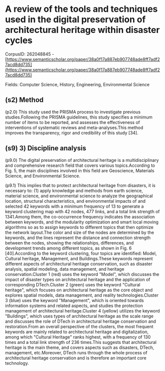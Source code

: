 # A review of the tools and techniques used in the digital preservation of architectural heritage within disaster cycles

CorpusID: 262048845 - [https://www.semanticscholar.org/paper/38a0f17a887eb907748ade8ff7adf27acd8dd735](https://www.semanticscholar.org/paper/38a0f17a887eb907748ade8ff7adf27acd8dd735)

Fields: Computer Science, History, Engineering, Environmental Science

## (s2) Method
(p2.0) This study used the PRISMA process to investigate previous studies.Following the PRISMA guidelines, this study specifies a minimum number of items to be reported, and assesses the effectiveness of interventions of systematic reviews and meta-analyses.This method improves the transparency, rigor and credibility of this study [34].
## (s9) 3) Discipline analysis
(p9.0) The digital preservation of architectural heritage is a multidisciplinary and comprehensive research field that covers various topics.According to Fig. 5, the main disciplines involved in this field are Geoscience, Materials Science, and Environmental Science.

(p9.1) This implies that to protect architectural heritage from disasters, it is necessary to: (1) apply knowledge and methods from earth science, material science, and environmental science to analyze the geographical location, structural characteristics, and environmental impacts of    and selected 42 keywords with a minimum frequency of 13 to generate a keyword clustering map with 42 nodes, 477 links, and a total link strength of 1341.Among them, the co-occurrence frequency indicates the association between keywords, and the modularity optimization and smart local moving algorithms so as to assign keywords to different topics that then optimize the network layout.The color and size of the nodes are determined by the keywords, and the lines represent the distance and connection strength between the nodes, showing the relationships, differences, and development trends among different topics, as shown in Fig. 6 [40].According to the keyword clustering, four topics are identified: Model, Cultural heritage, Management, and Buildings.These keywords represent different aspects of architectural heritage conservation, such as disaster analysis, spatial modeling, data management, and heritage conservation.Cluster 1 (red) uses the keyword "Model", which discusses the impact of disaster types on architectural heritage and the application of corresponding DTech.Cluster 2 (green) uses the keyword "Cultural heritage", which focuses on architectural heritage as the core object and explores spatial models, data management, and reality technologies.Cluster 3 (blue) uses the keyword "Management", which is oriented towards information systems and related aspects, and studies the protection management of architectural heritage.Cluster 4 (yellow) utilizes the keyword "Buildings", which uses types of architectural heritage as the scale range and discusses the role of DTech in architectural heritage conservation and restoration.From an overall perspective of the clusters, the most frequent keywords are mainly related to architectural heritage and digitalization, among which "Cultural Heritage" ranks highest, with a frequency of 130 times and a total link strength of 236 times.This suggests that architectural heritage is the main theme, and covers aspects such as disasters, DTech, management, etc.Moreover, DTech runs through the whole process of architectural heritage conservation and is therefore an important core technology.
